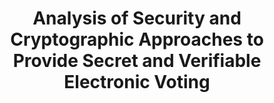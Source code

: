 ---
title: "Analysis of Security and Cryptographic Approaches to Provide Secret and Verifiable Electronic Voting"
collection: bookchapters
permalink: /publications/2014-01-Analysis-of-Security-and-Cryptographic-Approaches-to-Provide-Secret-and-Verifiable-Electronic-Voting
venue: 'Design, Development, and Use of Secure Electronic Voting Systems'
pages: '27-61'
publisher: 'IGI Global'
year: '2014'
paperurl: 'https://doi.org/10.4018/978-1-4666-5820-2.ch002'
citation: ' Stephan Neumann,  <b>Jurlind Budurushi</b>,  Melanie Volkamer</br> Design, Development, and Use of Secure Electronic Voting Systems'
---